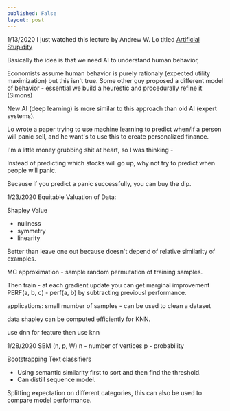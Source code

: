 ```yaml
---
published: False
layout: post
---
```


1/13/2020
I just watched this lecture by Andrew W. Lo titled [Artificial Stupidity](https://www.youtube.com/watch?v=zqw1nmJ7XZM&t=3957s)

Basically the idea is that we need AI to understand human behavior, 

Economists assume human behavior is purely rationaly (expected utility maximization) but this isn't true. 
Some other guy proposed a different model of behavior - essential we build a heurestic and procedurally refine it (Simons)

New AI (deep learning) is more similar to this approach than old AI (expert systems). 

Lo wrote a paper trying to use machine learning to predict when/if a person will panic sell, and he want's to use this to create personalized finance. 

I'm a little money grubbing shit at heart, so I was thinking -

Instead of predicting which stocks will go up, why not try to predict when people will panic. 

Because if you predict a panic successfully, you can buy the dip. 


1/23/2020
Equitable Valuation of Data:

Shapley Value
- nullness
- symmetry
- linearity

Better than leave one out because doesn't depend of relative similarity of examples. 

MC approximation - sample random permutation of training samples. 

Then train - at each gradient update you can get marginal improvement PERF(a, b, c) - perf(a, b) by subtracting previousl performance.

applications:
small mumber of samples - can be used to clean a dataset

data shapley can be computed efficiently for KNN. 

use dnn for feature then use knn

1/28/2020
SBM (n, p, W)
n - number of vertices
p - probability 

Bootstrapping Text classifiers
- Using semantic similarity first to sort and then find the threshold. 
- Can distill sequence model.

Splitting expectation on different categories, this can also be used to compare model performance. 


